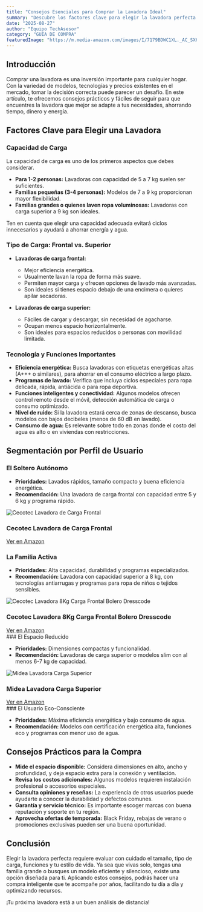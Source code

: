 ```yaml
---
title: "Consejos Esenciales para Comprar la Lavadora Ideal"
summary: "Descubre los factores clave para elegir la lavadora perfecta según tus necesidades, y optimiza tu inversión con estos prácticos consejos de compra."
date: "2025-08-27"
author: "Equipo TechAsesor"
category: "GUÍA DE COMPRA"
featuredImage: "https://m.media-amazon.com/images/I/7179BDWC1XL._AC_SX679_.jpg"
---
```


## Introducción

Comprar una lavadora es una inversión importante para cualquier hogar. Con la variedad de modelos, tecnologías y precios existentes en el mercado, tomar la decisión correcta puede parecer un desafío. En este artículo, te ofrecemos consejos prácticos y fáciles de seguir para que encuentres la lavadora que mejor se adapte a tus necesidades, ahorrando tiempo, dinero y energía.

## Factores Clave para Elegir una Lavadora

### Capacidad de Carga

La capacidad de carga es uno de los primeros aspectos que debes considerar.

- **Para 1-2 personas:** Lavadoras con capacidad de 5 a 7 kg suelen ser suficientes.
- **Familias pequeñas (3-4 personas):** Modelos de 7 a 9 kg proporcionan mayor flexibilidad.
- **Familias grandes o quienes laven ropa voluminosas:** Lavadoras con carga superior a 9 kg son ideales.

Ten en cuenta que elegir una capacidad adecuada evitará ciclos innecesarios y ayudará a ahorrar energía y agua.

### Tipo de Carga: Frontal vs. Superior

- **Lavadoras de carga frontal:**
  - Mejor eficiencia energética.
  - Usualmente lavan la ropa de forma más suave.
  - Permiten mayor carga y ofrecen opciones de lavado más avanzadas.
  - Son ideales si tienes espacio debajo de una encimera o quieres apilar secadoras.

- **Lavadoras de carga superior:**
  - Fáciles de cargar y descargar, sin necesidad de agacharse.
  - Ocupan menos espacio horizontalmente.
  - Son ideales para espacios reducidos o personas con movilidad limitada.

### Tecnología y Funciones Importantes

- **Eficiencia energética:** Busca lavadoras con etiquetas energéticas altas (A+++ o similares), para ahorrar en el consumo eléctrico a largo plazo.
- **Programas de lavado:** Verifica que incluya ciclos especiales para ropa delicada, rápida, antiácida o para ropa deportiva.
- **Funciones inteligentes y conectividad:** Algunos modelos ofrecen control remoto desde el móvil, detección automática de carga o consumo optimizado.
- **Nivel de ruido:** Si la lavadora estará cerca de zonas de descanso, busca modelos con bajos decibeles (menos de 60 dB en lavado).
- **Consumo de agua:** Es relevante sobre todo en zonas donde el costo del agua es alto o en viviendas con restricciones.

## Segmentación por Perfil de Usuario

### El Soltero Autónomo

- **Prioridades:** Lavados rápidos, tamaño compacto y buena eficiencia energética.
- **Recomendación:** Una lavadora de carga frontal con capacidad entre 5 y 6 kg y programa rápido.
<div class="product-card">
  <img src="https://m.media-amazon.com/images/I/7179BDWC1XL._AC_SX679_.jpg" alt="Cecotec Lavadora de Carga Frontal" class="product-image">
  <div class="product-content">
    <h3 class="product-title">Cecotec Lavadora de Carga Frontal</h3>
    <a href="https://amzn.to/46aI3He" target="_blank" rel="noopener noreferrer" class="product-button">
      Ver en Amazon
    </a>
  </div>
</div>  

### La Familia Activa

- **Prioridades:** Alta capacidad, durabilidad y programas especializados.
- **Recomendación:** Lavadora con capacidad superior a 8 kg, con tecnologías antiarrugas y programas para ropa de niños o tejidos sensibles.
<div class="product-card">
  <img src="https://m.media-amazon.com/images/I/71G60Wt91kL._AC_SX679_.jpg" alt="Cecotec Lavadora 8Kg Carga Frontal Bolero Dresscode" class="product-image">
  <div class="product-content">
    <h3 class="product-title">Cecotec Lavadora 8Kg Carga Frontal Bolero Dresscode</h3>
    <a href="https://amzn.to/45CKn9W" target="_blank" rel="noopener noreferrer" class="product-button">
      Ver en Amazon
    </a>
  </div>
</div>  
### El Espacio Reducido

- **Prioridades:** Dimensiones compactas y funcionalidad.
- **Recomendación:** Lavadoras de carga superior o modelos slim con al menos 6-7 kg de capacidad.
<div class="product-card">
  <img src="https://m.media-amazon.com/images/I/51VXJW+jI9L._AC_SY879_.jpg" alt="Midea Lavadora Carga Superior" class="product-image">
  <div class="product-content">
    <h3 class="product-title">Midea Lavadora Carga Superior</h3>
    <a href="https://amzn.to/47aFS7E" target="_blank" rel="noopener noreferrer" class="product-button">
      Ver en Amazon
    </a>
  </div>
</div>  
### El Usuario Eco-Consciente

- **Prioridades:** Máxima eficiencia energética y bajo consumo de agua.
- **Recomendación:** Modelos con certificación energética alta, funciones eco y programas con menor uso de agua.

## Consejos Prácticos para la Compra

- **Mide el espacio disponible:** Considera dimensiones en alto, ancho y profundidad, y deja espacio extra para la conexión y ventilación.
- **Revisa los costos adicionales:** Algunos modelos requieren instalación profesional o accesorios especiales.
- **Consulta opiniones y reseñas:** La experiencia de otros usuarios puede ayudarte a conocer la durabilidad y defectos comunes.
- **Garantía y servicio técnico:** Es importante escoger marcas con buena reputación y soporte en tu región.
- **Aprovecha ofertas de temporada:** Black Friday, rebajas de verano o promociones exclusivas pueden ser una buena oportunidad.

## Conclusión

Elegir la lavadora perfecta requiere evaluar con cuidado el tamaño, tipo de carga, funciones y tu estilo de vida. Ya sea que vivas solo, tengas una familia grande o busques un modelo eficiente y silencioso, existe una opción diseñada para ti. Aplicando estos consejos, podrás hacer una compra inteligente que te acompañe por años, facilitando tu día a día y optimizando recursos.

¡Tu próxima lavadora está a un buen análisis de distancia!